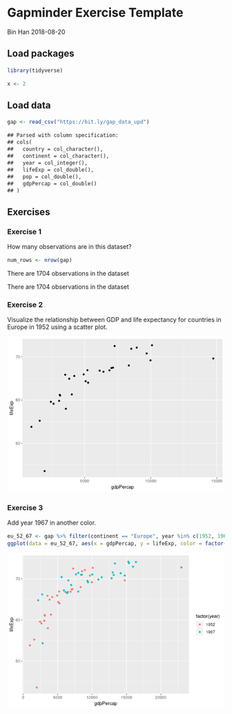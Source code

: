 Gapminder Exercise Template
================
Bin Han
2018-08-20

## Load packages

``` r
library(tidyverse)
```

``` r
x <- 2
```

## Load data

``` r
gap <- read_csv("https://bit.ly/gap_data_upd")
```

    ## Parsed with column specification:
    ## cols(
    ##   country = col_character(),
    ##   continent = col_character(),
    ##   year = col_integer(),
    ##   lifeExp = col_double(),
    ##   pop = col_double(),
    ##   gdpPercap = col_double()
    ## )

## Exercises

### Exercise 1

How many observations are in this dataset?

``` r
num_rows <- nrow(gap)
```

There are 1704 observations in the dataset

There are 1704 observations in the dataset

### Exercise 2

Visualize the relationship between GDP and life expectancy for countries
in Europe in 1952 using a scatter plot.

![](gapminder_files/figure-gfm/eu_52-1.png)<!-- -->

### Exercise 3

Add year 1967 in another
color.

``` r
eu_52_67 <- gap %>% filter(continent == "Europe", year %in% c(1952, 1967))
ggplot(data = eu_52_67, aes(x = gdpPercap, y = lifeExp, color = factor(year))) + geom_point()
```

![](gapminder_files/figure-gfm/eu_52_67-1.png)<!-- -->
